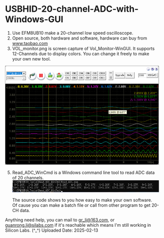 # USBHID-20-channel-ADC-with-Windows-GUI
1. Use EFM8UB10 make a 20-channel low speed oscilloscope.
2. Open source, both hardware and software, hardware can buy from www.taobao.com
3. VOL_monitor.png is screen capture of Vol_Monitor-WinGUI. It supports 12-Channels due to display colors. You can change it freely to make your own new tool.

![Logo](Vol_Mointor-WinGUI/VOL_monitor.png)

5. Read_ADC_WinCmd is a Windows command line tool to read ADC data of 20 channels.
![Logo](Read_ADC_WinCmd/Win_Cmd.png)

   The source code shows to you how easy to make your own software.   
   Of cause you can make a batch file or call from other program to get 20-CH data.

Anything need help, you can mail to gr_li@163.com, or guanrong.li@silabs.com if it's reachable which means I'm still working in Silicon Labs. (^_^)
Uploaded Date: 2025-02-13
